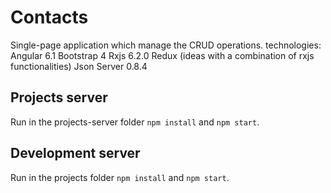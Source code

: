 # Contacts

Single-page application which manage the CRUD operations. 
technologies: 
Angular 6.1 
Bootstrap 4
Rxjs 6.2.0
Redux (ideas with a combination of rxjs functionalities)
Json Server 0.8.4

## Projects server

Run in the projects-server folder `npm install` and `npm start`. 

## Development server

Run in the projects folder `npm install` and `npm start`.

